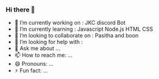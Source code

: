 ### Hi there 👋


- 🔭 I’m currently working on : JKC discord Bot 
- 🌱 I’m currently learning : Javascript Node.js HTML CSS
- 👯 I’m looking to collaborate on : Pasitha and boon
- 🤔 I’m looking for help with : 
- 💬 Ask me about ...
- 📫 How to reach me: ...
- 😄 Pronouns: ...
- ⚡ Fun fact: ...
